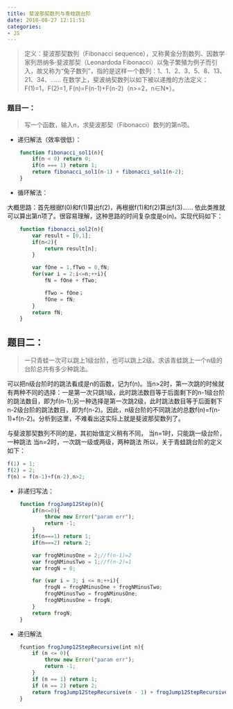 ```yaml
---
title: 斐波那契数列与青蛙跳台阶
date: 2018-08-27 12:11:51
categories:
- JS
---
```


> 定义：斐波那契数列（Fibonacci sequence），又称黄金分割数列、因数学家列昂纳多·斐波那契（Leonardoda Fibonacci）以兔子繁殖为例子而引入，故又称为“兔子数列”，指的是这样一个数列：1、1、2、3、5、8、13、21、34、…… 在数学上，斐波纳契数列以如下被以递推的方法定义：F(1)=1，F(2)=1, F(n)=F(n-1)+F(n-2)（n>=2，n∈N*）。

<!-- more -->

### 题目一：

> 写一个函数，输入n，求斐波那契（Fibonacci）数列的第n项。

* 递归解法（效率很低）：

```js
    function fibonacci_sol1(n){
        if(n < 0) return 0;
        if(n === 1) return 1;
        return fibonacci_sol1(n-1) + fibonacci_sol1(n-2);
    }
```

* 循环解法：

大概思路：首先根据f(0)和f(1)算出f(2)，再根据f(1)和f(2)算出f(3)…… 依此类推就可以算出第n项了。很容易理解，这种思路的时间复杂度是o(n)。实现代码如下：

```js
    function fibonacci_sol2(n){
        var result = [0,1];
        if(n<2){
            return result[n];
        }

        var fOne = 1,fTwo = 0,fN;
        for(var i = 2;i<=n;++i){
            fN = fOne + fTwo;

            fTwo = fOne；
            fOne = fN;
        }
        return fN;
    }
```

## 题目二：
>一只青蛙一次可以跳上1级台阶，也可以跳上2级。求该青蛙跳上一个n级的台阶总共有多少种跳法。

可以把n级台阶时的跳法看成是n的函数，记为f(n)。当n>2时，第一次跳的时候就有两种不同的选择：一是第一次只跳1级，此时跳法数目等于后面剩下的n-1级台阶的跳法数目，即为f(n-1);另一种选择是第一次跳2级，此时跳法数目等于后面剩下n-2级台阶的跳法数目，即为f(n-2)。因此，n级台阶的不同跳法的总数f(n)=f(n-1)+f(n-2)。分析到这里，不难看出这实际上就是斐波那契数列了。

与斐波那契数列不同的是，其初始值定义稍有不同， 
当n=1时，只能跳一级台阶，一种跳法 
当n=2时，一次跳一级或两级，两种跳法 
所以，关于青蛙跳台阶的定义如下：

```js
f(1) = 1;
f(2) = 2;
f(n) = f(n-1)+f(n-2),n>2;
```

* 非递归写法：

```js
    function frogJump12Step(n){
        if(n<=0){
            throw new Error("param err");  
            return -1;
        }
        if(n===1) return 1;
        if(n===2) return 2;

        var frogNMinusOne = 2;//f(n-1)=2
        var frogNMinusTwo = 1;//f(n-2)=1
        var frogN = 0;

        for (var i = 3; i <= n;++i){
            frogN = frogNMinusOne + frogNMinusTwo;
            frogNMinusTwo = frogNMinusOne;
            frogNMinusOne = frogN;
        }
        return frogN;
    }
```

* 递归解法

```js
    fcuntion frogJump12StepRecursive(int n){
        if (n <= 0){
            throw new Error("param err");  
            return -1;
        }
        if (n == 1) return 1;
        if (n == 2) return 2;
        return frogJump12StepRecursive(n - 1) + frogJump12StepRecursive(n - 2);
    }
```